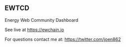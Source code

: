 ## EWTCD
Energy Web Community Dashboard

See live at https://ewchain.io

For questions contact me at: https://twitter.com/joen862
